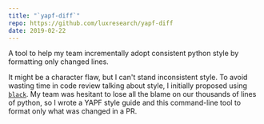 ```yaml
---
title: "`yapf-diff`"
repo: https://github.com/luxresearch/yapf-diff
date: 2019-02-22
---
```


A tool to help my team incrementally adopt consistent python style by formatting only changed lines.

<!--more-->

It might be a character flaw, but I can't stand inconsistent style. To avoid wasting time in code review talking about style, I initially proposed using [`black`](https://pypi.org/project/black/). My team was hesitant to lose all the blame on our thousands of lines of python, so I wrote a YAPF style guide and this command-line tool to format only what was changed in a PR.
